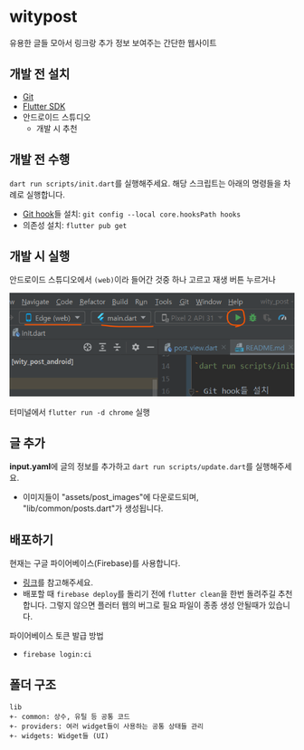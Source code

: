 # witypost

유용한 글들 모아서 링크랑 추가 정보 보여주는 간단한 웹사이트

## 개발 전 설치

- [Git](https://git-scm.com/)
- [Flutter SDK](https://flutter.dev/)
- 안드로이드 스튜디오
  - 개발 시 추천

## 개발 전 수행

`dart run scripts/init.dart`를 실행해주세요. 해당 스크립트는 아래의 명령들을 차례로 실행합니다.

- [Git hook](https://velog.io/@tjdgus0528/Git-hooks-%EC%9D%B4%EB%9E%80-Husky-lint-staged)들 설치: `git config --local core.hooksPath hooks`
- 의존성 설치: `flutter pub get`

## 개발 시 실행

안드로이드 스튜디오에서 `(web)`이라 들어간 것중 하나 고르고 재생 버튼 누르거나

![studio](screenshot_run_studio.png)

터미널에서 `flutter run -d chrome` 실행

## 글 추가

**input.yaml**에 글의 정보를 추가하고 `dart run scripts/update.dart`를 실행해주세요.
- 이미지들이 "assets/post_images"에 다운로드되며, "lib/common/posts.dart"가 생성됩니다.

## 배포하기

현재는 구글 파이어베이스(Firebase)를 사용합니다.
- [링크](https://docs.flutter.dev/deployment/web#deploying-to-firebase-hosting)를 참고해주세요.
- 배포할 때 `firebase deploy`를 돌리기 전에 `flutter clean`을 한번 돌려주길 추천합니다. 그렇지 않으면 플러터 웹의 버그로 필요 파일이 종종 생성 안될때가 있습니다.

파이어베이스 토큰 발급 방법
- `firebase login:ci`

## 폴더 구조

```text
lib
+- common: 상수, 유틸 등 공통 코드
+- providers: 여러 widget들이 사용하는 공통 상태들 관리
+- widgets: Widget들 (UI)
```
